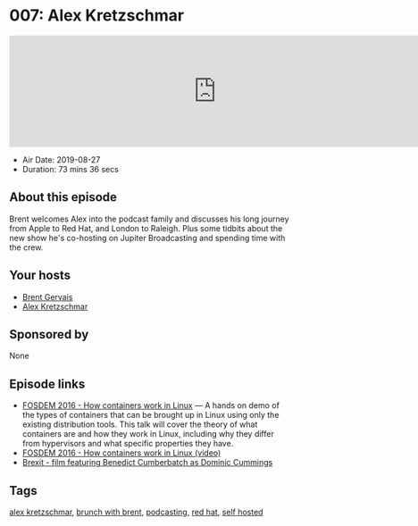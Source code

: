 # 007: Alex Kretzschmar

<iframe src="https://player.fireside.fm/v2/WTrMvATU+ymL_Vy_o?theme=dark" width="740" height="200" frameborder="0" scrolling="no"></iframe>

* Air Date: 2019-08-27
* Duration: 73 mins 36 secs

## About this episode

Brent welcomes Alex into the podcast family and discusses his long journey from Apple to Red Hat, and London to Raleigh. Plus some tidbits about the new show he's co-hosting on Jupiter Broadcasting and spending time with the crew.

## Your hosts
* [Brent Gervais](https://extras.show//hosts/brent)
* [Alex Kretzschmar](https://extras.show//hosts/alexktz)

## Sponsored by

None



## Episode links

  * [FOSDEM 2016 - How containers work in Linux](https://archive.fosdem.org/2016/schedule/event/namespaces_and_cgroups/ "FOSDEM 2016 - How containers work in Linux") — A hands on demo of the types of containers that can be brought up in Linux using only the existing distribution tools. This talk will cover the theory of what containers are and how they work in Linux, including why they differ from hypervisors and what specific properties they have.
  * [FOSDEM 2016 - How containers work in Linux (video)](https://ftp.heanet.ie/mirrors/fosdem-video/2016/k1105/how-containers-work-in-linux.mp4 "FOSDEM 2016 - How containers work in Linux \(video\)")
  * [Brexit - film featuring Benedict Cumberbatch as Dominic Cummings](https://www.imdb.com/title/tt8425058/ "Brexit - film featuring Benedict Cumberbatch as Dominic Cummings")



## Tags

[alex kretzschmar](https://extras.show//tags/alex%20kretzschmar), [brunch with brent](https://extras.show//tags/brunch%20with%20brent), [podcasting](https://extras.show//tags/podcasting), [red hat](https://extras.show//tags/red%20hat), [self hosted](https://extras.show//tags/self%20hosted)